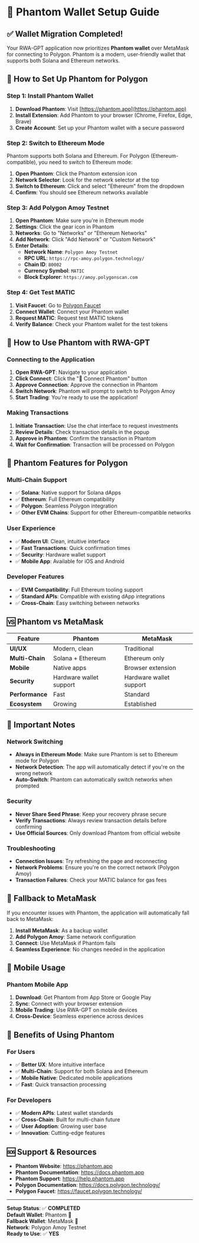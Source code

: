 # 👻 Phantom Wallet Setup Guide

## ✅ Wallet Migration Completed!

Your RWA-GPT application now prioritizes **Phantom wallet** over MetaMask for connecting to Polygon. Phantom is a modern, user-friendly wallet that supports both Solana and Ethereum networks.

## 🚀 How to Set Up Phantom for Polygon

### **Step 1: Install Phantom Wallet**

1. **Download Phantom**: Visit [https://phantom.app](https://phantom.app)
2. **Install Extension**: Add Phantom to your browser (Chrome, Firefox, Edge, Brave)
3. **Create Account**: Set up your Phantom wallet with a secure password

### **Step 2: Switch to Ethereum Mode**

Phantom supports both Solana and Ethereum. For Polygon (Ethereum-compatible), you need to switch to Ethereum mode:

1. **Open Phantom**: Click the Phantom extension icon
2. **Network Selector**: Look for the network selector at the top
3. **Switch to Ethereum**: Click and select "Ethereum" from the dropdown
4. **Confirm**: You should see Ethereum networks available

### **Step 3: Add Polygon Amoy Testnet**

1. **Open Phantom**: Make sure you're in Ethereum mode
2. **Settings**: Click the gear icon in Phantom
3. **Networks**: Go to "Networks" or "Ethereum Networks"
4. **Add Network**: Click "Add Network" or "Custom Network"
5. **Enter Details**:
   - **Network Name**: `Polygon Amoy Testnet`
   - **RPC URL**: `https://rpc-amoy.polygon.technology/`
   - **Chain ID**: `80002`
   - **Currency Symbol**: `MATIC`
   - **Block Explorer**: `https://amoy.polygonscan.com`

### **Step 4: Get Test MATIC**

1. **Visit Faucet**: Go to [Polygon Faucet](https://faucet.polygon.technology/)
2. **Connect Wallet**: Connect your Phantom wallet
3. **Request MATIC**: Request test MATIC tokens
4. **Verify Balance**: Check your Phantom wallet for the test tokens

## 🎯 How to Use Phantom with RWA-GPT

### **Connecting to the Application**

1. **Open RWA-GPT**: Navigate to your application
2. **Click Connect**: Click the "👻 Connect Phantom" button
3. **Approve Connection**: Approve the connection in Phantom
4. **Switch Network**: Phantom will prompt to switch to Polygon Amoy
5. **Start Trading**: You're ready to use the application!

### **Making Transactions**

1. **Initiate Transaction**: Use the chat interface to request investments
2. **Review Details**: Check transaction details in the popup
3. **Approve in Phantom**: Confirm the transaction in Phantom
4. **Wait for Confirmation**: Transaction will be processed on Polygon

## 🔧 Phantom Features for Polygon

### **Multi-Chain Support**

- ✅ **Solana**: Native support for Solana dApps
- ✅ **Ethereum**: Full Ethereum compatibility
- ✅ **Polygon**: Seamless Polygon integration
- ✅ **Other EVM Chains**: Support for other Ethereum-compatible networks

### **User Experience**

- ✅ **Modern UI**: Clean, intuitive interface
- ✅ **Fast Transactions**: Quick confirmation times
- ✅ **Security**: Hardware wallet support
- ✅ **Mobile App**: Available for iOS and Android

### **Developer Features**

- ✅ **EVM Compatibility**: Full Ethereum tooling support
- ✅ **Standard APIs**: Compatible with existing dApp integrations
- ✅ **Cross-Chain**: Easy switching between networks

## 🆚 Phantom vs MetaMask

| Feature         | Phantom                 | MetaMask                |
| --------------- | ----------------------- | ----------------------- |
| **UI/UX**       | Modern, clean           | Traditional             |
| **Multi-Chain** | Solana + Ethereum       | Ethereum only           |
| **Mobile**      | Native apps             | Browser extension       |
| **Security**    | Hardware wallet support | Hardware wallet support |
| **Performance** | Fast                    | Standard                |
| **Ecosystem**   | Growing                 | Established             |

## 🚨 Important Notes

### **Network Switching**

- **Always in Ethereum Mode**: Make sure Phantom is set to Ethereum mode for Polygon
- **Network Detection**: The app will automatically detect if you're on the wrong network
- **Auto-Switch**: Phantom can automatically switch networks when prompted

### **Security**

- **Never Share Seed Phrase**: Keep your recovery phrase secure
- **Verify Transactions**: Always review transaction details before confirming
- **Use Official Sources**: Only download Phantom from official website

### **Troubleshooting**

- **Connection Issues**: Try refreshing the page and reconnecting
- **Network Problems**: Ensure you're on the correct network (Polygon Amoy)
- **Transaction Failures**: Check your MATIC balance for gas fees

## 🔄 Fallback to MetaMask

If you encounter issues with Phantom, the application will automatically fall back to MetaMask:

1. **Install MetaMask**: As a backup wallet
2. **Add Polygon Amoy**: Same network configuration
3. **Connect**: Use MetaMask if Phantom fails
4. **Seamless Experience**: No changes needed in the application

## 📱 Mobile Usage

### **Phantom Mobile App**

1. **Download**: Get Phantom from App Store or Google Play
2. **Sync**: Connect with your browser extension
3. **Mobile Trading**: Use RWA-GPT on mobile devices
4. **Cross-Device**: Seamless experience across devices

## 🎉 Benefits of Using Phantom

### **For Users**

- ✅ **Better UX**: More intuitive interface
- ✅ **Multi-Chain**: Support for both Solana and Ethereum
- ✅ **Mobile Native**: Dedicated mobile applications
- ✅ **Fast**: Quick transaction processing

### **For Developers**

- ✅ **Modern APIs**: Latest wallet standards
- ✅ **Cross-Chain**: Built for multi-chain future
- ✅ **User Adoption**: Growing user base
- ✅ **Innovation**: Cutting-edge features

## 🆘 Support & Resources

- **Phantom Website**: https://phantom.app
- **Phantom Documentation**: https://docs.phantom.app
- **Phantom Support**: https://help.phantom.app
- **Polygon Documentation**: https://docs.polygon.technology/
- **Polygon Faucet**: https://faucet.polygon.technology/

---

**Setup Status**: ✅ **COMPLETED**  
**Default Wallet**: Phantom 👻  
**Fallback Wallet**: MetaMask 🦊  
**Network**: Polygon Amoy Testnet  
**Ready to Use**: ✅ **YES**
